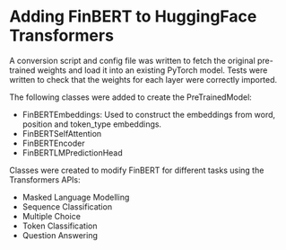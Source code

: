 # Adding FinBERT to HuggingFace Transformers

A conversion script and config file was written to fetch the original pre-trained weights and load it into an existing PyTorch model. Tests were written to check that the weights for each layer were correctly imported.

The following classes were added to create the PreTrainedModel:
- FinBERTEmbeddings: Used to construct the embeddings from word, position and token_type embeddings.
- FinBERTSelfAttention
- FinBERTEncoder
- FinBERTLMPredictionHead

Classes were created to modify FinBERT for different tasks using the Transformers APIs:
- Masked Language Modelling
- Sequence Classification
- Multiple Choice
- Token Classification
- Question Answering
